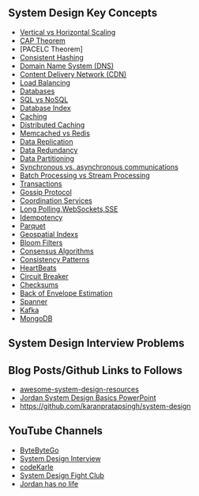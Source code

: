 ## System Design Key Concepts
- [Vertical vs Horizontal Scaling](https://newsletter.ashishps.com/p/system-design-vertical-vs-horizontal-scaling)
- [CAP Theorem](https://github.com/ranchor/system-design/blob/main/basics/cap_theorem.md)
- [PACELC Theorem]
- [Consistent Hashing](https://github.com/ranchor/system-design/blob/main/basics/consistent_hashing.md)
- [Domain Name System (DNS)](https://www.cloudflare.com/learning/dns/what-is-dns/)
- [Content Delivery Network (CDN)](https://www.cloudflare.com/learning/cdn/what-is-a-cdn/)
- [Load Balancing](https://aws.amazon.com/what-is/load-balancing/)
- [Databases](https://newsletter.ashishps.com/p/15-types-of-databases)
- [SQL vs NoSQL](https://www.integrate.io/blog/the-sql-vs-nosql-difference/)
- [Database Index](https://newsletter.ashishps.com/p/a-detailed-guide-on-database-indexes)
- [Caching](https://medium.com/must-know-computer-science/system-design-caching-acbd1b02ca01)
- [Distributed Caching](https://redis.com/glossary/distributed-caching/)
- [Memcached vs Redis]()
- [Data Replication](https://redis.com/blog/what-is-data-replication/)
- [Data Redundancy](https://www.egnyte.com/guides/governance/data-redundancy)
- [Data Partitioning](https://www.egnyte.com/guides/governance/data-redundancy)
- [Synchronous vs. asynchronous communications](https://newsletter.ashishps.com/p/aec1cebf-6060-45a7-8e00-47364ca70761)
- [Batch Processing vs Stream Processing](https://newsletter.ashishps.com/p/d9442268-03d8-4f55-a103-7a3d4fb54661)
- [Transactions]()
- [Gossip Protocol]()
- [Coordination Services]()
- [Long Polling,WebSockets,SSE]()
- [Idempotency](https://blog.dreamfactory.com/what-is-idempotency/)
- [Parquet]()
- [Geospatial Indexs]()
- [Bloom Filters](https://www.enjoyalgorithms.com/blog/bloom-filter)
- [Consensus Algorithms](https://medium.com/@sourabhatta1819/consensus-in-distributed-system-ac79f8ba2b8c)
- [Consistency Patterns](https://systemdesign.one/consistency-patterns/)
- [HeartBeats](https://newsletter.ashishps.com/p/heartbeats-in-distributed-systems)
- [Circuit Breaker](https://medium.com/geekculture/design-patterns-for-microservices-circuit-breaker-pattern-276249ffab33)
- [Checksums](https://newsletter.ashishps.com/p/what-are-checksums)
- [Back of Envelope Estimation]()
- [Spanner]()
- [Kafka]()
- [MongoDB]()

## System Design Interview Problems
## Blog Posts/Github Links to Follows
- [awesome-system-design-resources](https://github.com/ashishps1/awesome-system-design-resources/blob/main/README.md)
- [Jordan System Design Basics PowerPoint](https://drive.google.com/drive/folders/1ChodcbMZ4KqS9WP9gin4sLVdCsgD3uoE)
- https://github.com/karanpratapsingh/system-design
## YouTube Channels
- [ByteByteGo](https://www.youtube.com/@ByteByteGo)
- [System Design Interview](https://www.youtube.com/@SystemDesignInterview)
- [codeKarle](https://www.youtube.com/@codeKarle)
- [System Design Fight Club](https://www.youtube.com/@SDFC)
- [Jordan has no life](https://www.youtube.com/@jordanhasnolife5163/playlists)